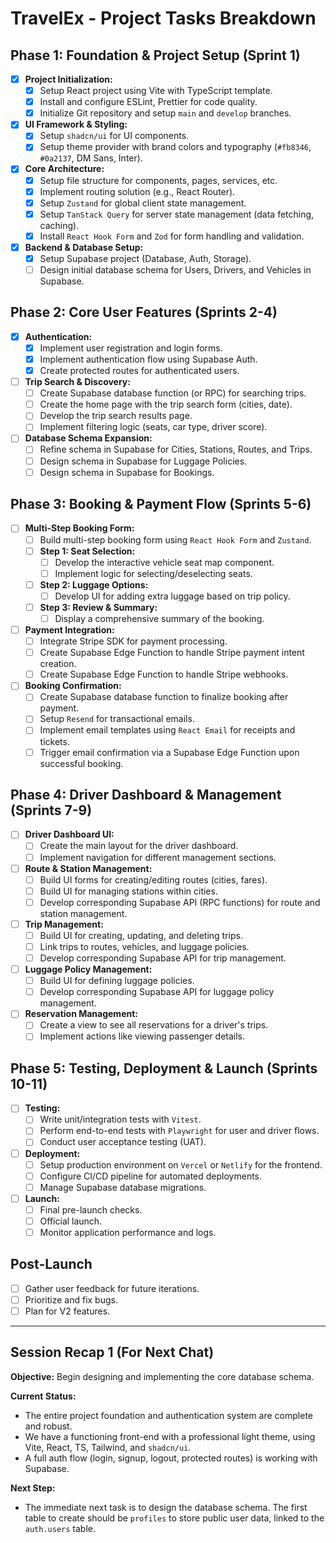 # TravelEx - Project Tasks Breakdown

## Phase 1: Foundation & Project Setup (Sprint 1)

- [x] **Project Initialization:**
    - [x] Setup React project using Vite with TypeScript template.
    - [x] Install and configure ESLint, Prettier for code quality.
    - [x] Initialize Git repository and setup `main` and `develop` branches.
- [x] **UI Framework & Styling:**
    - [x] Setup `shadcn/ui` for UI components.
    - [x] Setup theme provider with brand colors and typography (`#fb8346`, `#0a2137`, DM Sans, Inter).
- [x] **Core Architecture:**
    - [x] Setup file structure for components, pages, services, etc.
    - [x] Implement routing solution (e.g., React Router).
    - [x] Setup `Zustand` for global client state management.
    - [x] Setup `TanStack Query` for server state management (data fetching, caching).
    - [x] Install `React Hook Form` and `Zod` for form handling and validation.
- [x] **Backend & Database Setup:**
    - [x] Setup Supabase project (Database, Auth, Storage).
    - [ ] Design initial database schema for Users, Drivers, and Vehicles in Supabase.

## Phase 2: Core User Features (Sprints 2-4)

- [x] **Authentication:**
    - [x] Implement user registration and login forms.
    - [x] Implement authentication flow using Supabase Auth.
    - [x] Create protected routes for authenticated users.
- [ ] **Trip Search & Discovery:**
    - [ ] Create Supabase database function (or RPC) for searching trips.
    - [ ] Create the home page with the trip search form (cities, date).
    - [ ] Develop the trip search results page.
    - [ ] Implement filtering logic (seats, car type, driver score).
- [ ] **Database Schema Expansion:**
    - [ ] Refine schema in Supabase for Cities, Stations, Routes, and Trips.
    - [ ] Design schema in Supabase for Luggage Policies.
    - [ ] Design schema in Supabase for Bookings.

## Phase 3: Booking & Payment Flow (Sprints 5-6)

- [ ] **Multi-Step Booking Form:**
    - [ ] Build multi-step booking form using `React Hook Form` and `Zustand`.
    - [ ] **Step 1: Seat Selection:**
        - [ ] Develop the interactive vehicle seat map component.
        - [ ] Implement logic for selecting/deselecting seats.
    - [ ] **Step 2: Luggage Options:**
        - [ ] Develop UI for adding extra luggage based on trip policy.
    - [ ] **Step 3: Review & Summary:**
        - [ ] Display a comprehensive summary of the booking.
- [ ] **Payment Integration:**
    - [ ] Integrate Stripe SDK for payment processing.
    - [ ] Create Supabase Edge Function to handle Stripe payment intent creation.
    - [ ] Create Supabase Edge Function to handle Stripe webhooks.
- [ ] **Booking Confirmation:**
    - [ ] Create Supabase database function to finalize booking after payment.
    - [ ] Setup `Resend` for transactional emails.
    - [ ] Implement email templates using `React Email` for receipts and tickets.
    - [ ] Trigger email confirmation via a Supabase Edge Function upon successful booking.

## Phase 4: Driver Dashboard & Management (Sprints 7-9)

- [ ] **Driver Dashboard UI:**
    - [ ] Create the main layout for the driver dashboard.
    - [ ] Implement navigation for different management sections.
- [ ] **Route & Station Management:**
    - [ ] Build UI forms for creating/editing routes (cities, fares).
    - [ ] Build UI for managing stations within cities.
    - [ ] Develop corresponding Supabase API (RPC functions) for route and station management.
- [ ] **Trip Management:**
    - [ ] Build UI for creating, updating, and deleting trips.
    - [ ] Link trips to routes, vehicles, and luggage policies.
    - [ ] Develop corresponding Supabase API for trip management.
- [ ] **Luggage Policy Management:**
    - [ ] Build UI for defining luggage policies.
    - [ ] Develop corresponding Supabase API for luggage policy management.
- [ ] **Reservation Management:**
    - [ ] Create a view to see all reservations for a driver's trips.
    - [ ] Implement actions like viewing passenger details.

## Phase 5: Testing, Deployment & Launch (Sprints 10-11)

- [ ] **Testing:**
    - [ ] Write unit/integration tests with `Vitest`.
    - [ ] Perform end-to-end tests with `Playwright` for user and driver flows.
    - [ ] Conduct user acceptance testing (UAT).
- [ ] **Deployment:**
    - [ ] Setup production environment on `Vercel` or `Netlify` for the frontend.
    - [ ] Configure CI/CD pipeline for automated deployments.
    - [ ] Manage Supabase database migrations.
- [ ] **Launch:**
    - [ ] Final pre-launch checks.
    - [ ] Official launch.
    - [ ] Monitor application performance and logs.

## Post-Launch
- [ ] Gather user feedback for future iterations.
- [ ] Prioritize and fix bugs.
- [ ] Plan for V2 features.

---

## Session Recap 1 (For Next Chat)

**Objective:** Begin designing and implementing the core database schema.

**Current Status:**
- The entire project foundation and authentication system are complete and robust.
- We have a functioning front-end with a professional light theme, using Vite, React, TS, Tailwind, and `shadcn/ui`.
- A full auth flow (login, signup, logout, protected routes) is working with Supabase.

**Next Step:**
- The immediate next task is to design the database schema. The first table to create should be `profiles` to store public user data, linked to the `auth.users` table. 